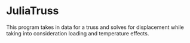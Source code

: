 # JuliaTruss
This program takes in data for a truss and solves for displacement while taking into consideration loading and temperature effects. 
